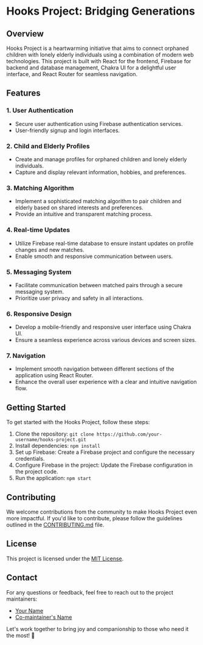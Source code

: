 # Hooks Project: Bridging Generations

## Overview

Hooks Project is a heartwarming initiative that aims to connect orphaned children with lonely elderly individuals using a combination of modern web technologies. This project is built with React for the frontend, Firebase for backend and database management, Chakra UI for a delightful user interface, and React Router for seamless navigation.

## Features

### 1. User Authentication

- Secure user authentication using Firebase authentication services.
- User-friendly signup and login interfaces.

### 2. Child and Elderly Profiles

- Create and manage profiles for orphaned children and lonely elderly individuals.
- Capture and display relevant information, hobbies, and preferences.

### 3. Matching Algorithm

- Implement a sophisticated matching algorithm to pair children and elderly based on shared interests and preferences.
- Provide an intuitive and transparent matching process.

### 4. Real-time Updates

- Utilize Firebase real-time database to ensure instant updates on profile changes and new matches.
- Enable smooth and responsive communication between users.

### 5. Messaging System

- Facilitate communication between matched pairs through a secure messaging system.
- Prioritize user privacy and safety in all interactions.

### 6. Responsive Design

- Develop a mobile-friendly and responsive user interface using Chakra UI.
- Ensure a seamless experience across various devices and screen sizes.

### 7. Navigation

- Implement smooth navigation between different sections of the application using React Router.
- Enhance the overall user experience with a clear and intuitive navigation flow.

## Getting Started

To get started with the Hooks Project, follow these steps:

1. Clone the repository: `git clone https://github.com/your-username/hooks-project.git`
2. Install dependencies: `npm install`
3. Set up Firebase: Create a Firebase project and configure the necessary credentials.
4. Configure Firebase in the project: Update the Firebase configuration in the project code.
5. Run the application: `npm start`

## Contributing

We welcome contributions from the community to make Hooks Project even more impactful. If you'd like to contribute, please follow the guidelines outlined in the [CONTRIBUTING.md](CONTRIBUTING.md) file.

## License

This project is licensed under the [MIT License](LICENSE).

## Contact

For any questions or feedback, feel free to reach out to the project maintainers:

- [Your Name](mailto:your.email@example.com)
- [Co-maintainer's Name](mailto:co.maintainer@example.com)

Let's work together to bring joy and companionship to those who need it the most! 🌟